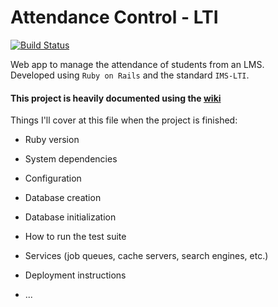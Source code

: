# Attendance Control - LTI
[![Build Status](https://travis-ci.com/brdebr/AttndCtrl.svg?token=p7E7v9WFgCxSPq9NgxfP&branch=master)](https://travis-ci.com/brdebr/AttndCtrl)

Web app to manage the attendance of students from an LMS.  
Developed using `Ruby on Rails` and the standard `IMS-LTI`.


#### This project is heavily documented using the [wiki](https://github.com/brdebr/AttndCtrl/wiki)

Things I'll cover at this file when the project is finished:

* Ruby version

* System dependencies

* Configuration

* Database creation

* Database initialization

* How to run the test suite

* Services (job queues, cache servers, search engines, etc.)

* Deployment instructions

* ...
